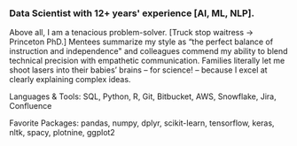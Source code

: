 ### Data Scientist with 12+ years' experience [AI, ML, NLP].

Above all, I am a tenacious problem-solver. [Truck stop waitress -> Princeton PhD.] Mentees summarize my style as “the perfect balance of instruction and independence" and colleagues commend my ability to blend technical precision with empathetic communication. Families literally let me shoot lasers into their babies’ brains – for science! – because I excel at clearly explaining complex ideas.

Languages & Tools: SQL, Python, R, Git, Bitbucket, AWS, Snowflake, Jira, Confluence

Favorite Packages: pandas, numpy, dplyr, scikit-learn, tensorflow, keras, nltk, spacy, plotnine, ggplot2
